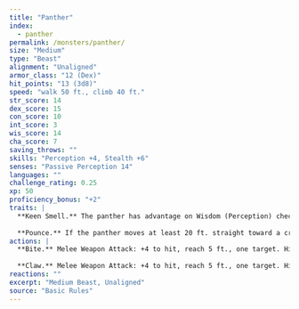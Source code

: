 ```yaml
---
title: "Panther"
index:
  - panther
permalink: /monsters/panther/
size: "Medium"
type: "Beast"
alignment: "Unaligned"
armor_class: "12 (Dex)"
hit_points: "13 (3d8)"
speed: "walk 50 ft., climb 40 ft."
str_score: 14
dex_score: 15
con_score: 10
int_score: 3
wis_score: 14
cha_score: 7
saving_throws: ""
skills: "Perception +4, Stealth +6"
senses: "Passive Perception 14"
languages: ""
challenge_rating: 0.25
xp: 50
proficiency_bonus: "+2"
traits: |
  **Keen Smell.** The panther has advantage on Wisdom (Perception) checks that rely on smell.
  
  **Pounce.** If the panther moves at least 20 ft. straight toward a creature and then hits it with a claw attack on the same turn, that target must succeed on a DC 12 Strength saving throw or be knocked prone. If the target is prone, the panther can make one bite attack against it as a bonus action.
actions: |
  **Bite.** Melee Weapon Attack: +4 to hit, reach 5 ft., one target. Hit: 5 (1d6 + 2) piercing damage.
  
  **Claw.** Melee Weapon Attack: +4 to hit, reach 5 ft., one target. Hit: 4 (1d4 + 2) slashing damage.
reactions: ""
excerpt: "Medium Beast, Unaligned"
source: "Basic Rules"
---
```

